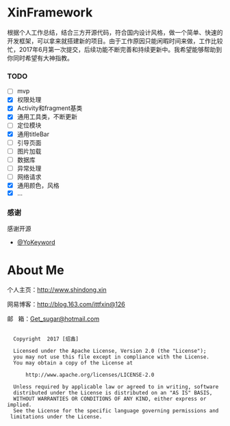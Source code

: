 # XinFramework

根据个人工作总结，结合三方开源代码，符合国内设计风格，做一个简单、快速的开发框架，可以拿来就搭建新的项目。由于工作原因只能闲暇时间来做，工作比较忙，2017年6月第一次提交，后续功能不断完善和持续更新中。我希望能够帮助到你同时希望有大神指教。


### TODO

- [ ] mvp
- [x] 权限处理
- [x] Activity和fragment基类
- [x] 通用工具类，不断更新
- [ ] 定位模块
- [x] 通用titleBar
- [ ] 引导页面
- [ ] 图片加载
- [ ] 数据库
- [ ] 异常处理
- [ ] 网络请求
- [x] 通用颜色，风格
- [x] ...

### 感谢
感谢开源

- [@YoKeyword][1]



# About Me

个人主页：http://www.shindong.xin

网易博客：http://blog.163.com/ittfxin@126

邮    箱：Get_sugar@hotmail.com
       

```

  Copyright  2017 [炤鑫]

  Licensed under the Apache License, Version 2.0 (the "License");
  you may not use this file except in compliance with the License.
  You may obtain a copy of the License at

      http://www.apache.org/licenses/LICENSE-2.0

  Unless required by applicable law or agreed to in writing, software
  distributed under the License is distributed on an "AS IS" BASIS,
  WITHOUT WARRANTIES OR CONDITIONS OF ANY KIND, either express or implied.
  See the License for the specific language governing permissions and
 limitations under the License.

```


[1]: https://github.com/YoKeyword/Fragmentation
